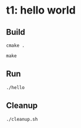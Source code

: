 # t1: hello world

## Build

    cmake .

    make

## Run

    ./hello

## Cleanup

    ./cleanup.sh
